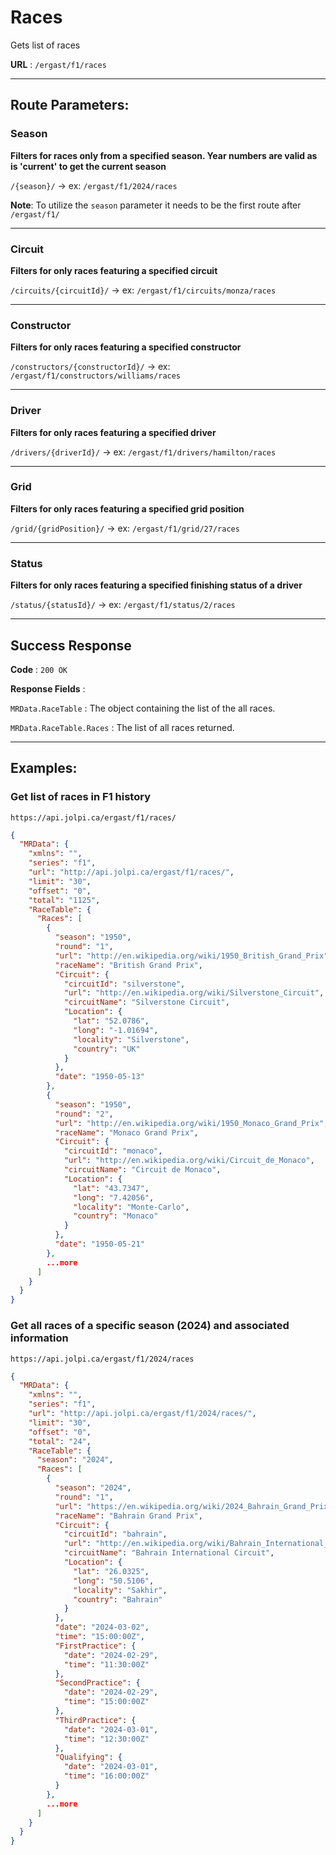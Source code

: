 # Races

Gets list of races 

**URL** : `/ergast/f1/races`

---

## Route Parameters:

### Season

**Filters for races only from a specified season. Year numbers are valid as is 'current' to get the current season**

`/{season}/` -> ex: `/ergast/f1/2024/races`

**Note**: To utilize the `season` parameter it needs to be the first route after `/ergast/f1/`

---

### Circuit

**Filters for only races featuring a specified circuit**

`/circuits/{circuitId}/` -> ex: `/ergast/f1/circuits/monza/races`

---

### Constructor

**Filters for only races featuring a specified constructor**

`/constructors/{constructorId}/` -> ex: `/ergast/f1/constructors/williams/races`

---

### Driver

**Filters for only races featuring a specified driver**

`/drivers/{driverId}/` -> ex: `/ergast/f1/drivers/hamilton/races`


---

### Grid

**Filters for only races featuring a specified grid position**

`/grid/{gridPosition}/` -> ex: `/ergast/f1/grid/27/races`

---

### Status

**Filters for only races featuring a specified finishing status of a driver**

`/status/{statusId}/` -> ex: `/ergast/f1/status/2/races`

---

## Success Response

**Code** : `200 OK`

**Response Fields** :

`MRData.RaceTable` : The object containing the list of the all races.

`MRData.RaceTable.Races` : The list of all races returned.

---

## Examples:

### Get list of races in F1 history

`https://api.jolpi.ca/ergast/f1/races/`

```json
{
  "MRData": {
    "xmlns": "",
    "series": "f1",
    "url": "http://api.jolpi.ca/ergast/f1/races/",
    "limit": "30",
    "offset": "0",
    "total": "1125",
    "RaceTable": {
      "Races": [
        {
          "season": "1950",
          "round": "1",
          "url": "http://en.wikipedia.org/wiki/1950_British_Grand_Prix",
          "raceName": "British Grand Prix",
          "Circuit": {
            "circuitId": "silverstone",
            "url": "http://en.wikipedia.org/wiki/Silverstone_Circuit",
            "circuitName": "Silverstone Circuit",
            "Location": {
              "lat": "52.0786",
              "long": "-1.01694",
              "locality": "Silverstone",
              "country": "UK"
            }
          },
          "date": "1950-05-13"
        },
        {
          "season": "1950",
          "round": "2",
          "url": "http://en.wikipedia.org/wiki/1950_Monaco_Grand_Prix",
          "raceName": "Monaco Grand Prix",
          "Circuit": {
            "circuitId": "monaco",
            "url": "http://en.wikipedia.org/wiki/Circuit_de_Monaco",
            "circuitName": "Circuit de Monaco",
            "Location": {
              "lat": "43.7347",
              "long": "7.42056",
              "locality": "Monte-Carlo",
              "country": "Monaco"
            }
          },
          "date": "1950-05-21"
        },
        ...more
      ]
    }
  }
}
```

### Get all races of a specific season (2024) and associated information

`https://api.jolpi.ca/ergast/f1/2024/races`

```json
{
  "MRData": {
    "xmlns": "",
    "series": "f1",
    "url": "http://api.jolpi.ca/ergast/f1/2024/races/",
    "limit": "30",
    "offset": "0",
    "total": "24",
    "RaceTable": {
      "season": "2024",
      "Races": [
        {
          "season": "2024",
          "round": "1",
          "url": "https://en.wikipedia.org/wiki/2024_Bahrain_Grand_Prix",
          "raceName": "Bahrain Grand Prix",
          "Circuit": {
            "circuitId": "bahrain",
            "url": "http://en.wikipedia.org/wiki/Bahrain_International_Circuit",
            "circuitName": "Bahrain International Circuit",
            "Location": {
              "lat": "26.0325",
              "long": "50.5106",
              "locality": "Sakhir",
              "country": "Bahrain"
            }
          },
          "date": "2024-03-02",
          "time": "15:00:00Z",
          "FirstPractice": {
            "date": "2024-02-29",
            "time": "11:30:00Z"
          },
          "SecondPractice": {
            "date": "2024-02-29",
            "time": "15:00:00Z"
          },
          "ThirdPractice": {
            "date": "2024-03-01",
            "time": "12:30:00Z"
          },
          "Qualifying": {
            "date": "2024-03-01",
            "time": "16:00:00Z"
          }
        },
        ...more
      ]
    }
  }
}
```